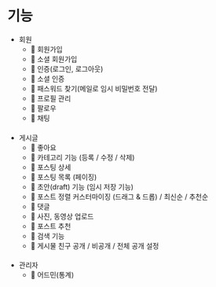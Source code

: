 # 기능

- 회원
    - 🚫 회원가입
    - 🚫 소셜 회원가입
    - 🚫 인증(로그인, 로그아웃)
    - 🚫 소셜 인증 
    - 🚫 패스워드 찾기(메일로 임시 비밀번호 전달)
    - 🚫 프로필 관리
    - 🚫 팔로우
    - 🚫 채팅 
  ####
- 게시글
    - 🚫 좋아요
    - 🚫 카테고리 기능 (등록 / 수정 / 삭제)
    - 🚫 포스팅 상세
    - 🚫 포스팅 목록 (페이징)
    - 🚫 초안(draft) 기능 (임시 저장 기능)
    - 🚫 포스트 정렬 커스터마이징 (드래그 & 드롭) / 최신순 / 추천순
    - 🚫 댓글
    - 🚫 사진, 동영상 업로드
    - 🚫 포스트 추천
    - 🚫 검색 기능
    - 🚫 게시물 친구 공개 / 비공개 / 전체 공개 설정
  ####
- 관리자
    - 🚫 어드민(통계)